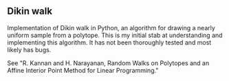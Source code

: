 Dikin walk
----------

Implementation of Dikin walk in Python, an algorithm for drawing a nearly
uniform sample from a polytope. This is my initial stab at understanding and
implementing this algorithm. It has not been thoroughly tested and most likely
has bugs.

See "R. Kannan and H. Narayanan, Random Walks on Polytopes and an Affine
Interior Point Method for Linear Programming."
